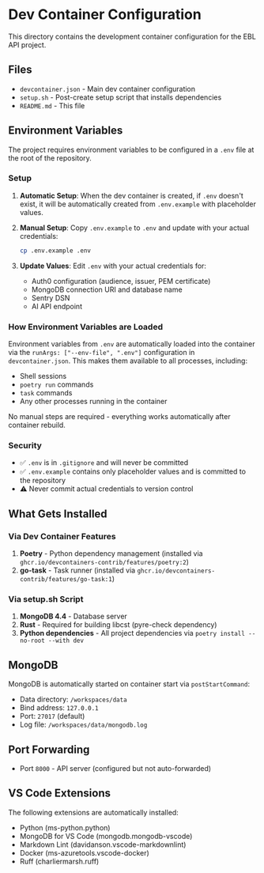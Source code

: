 # Dev Container Configuration

This directory contains the development container configuration for the EBL API project.

## Files

- `devcontainer.json` - Main dev container configuration
- `setup.sh` - Post-create setup script that installs dependencies
- `README.md` - This file

## Environment Variables

The project requires environment variables to be configured in a `.env` file at the root of the repository.

### Setup

1. **Automatic Setup**: When the dev container is created, if `.env` doesn't exist, it will be automatically created from `.env.example` with placeholder values.

2. **Manual Setup**: Copy `.env.example` to `.env` and update with your actual credentials:
   ```bash
   cp .env.example .env
   ```

3. **Update Values**: Edit `.env` with your actual credentials for:
   - Auth0 configuration (audience, issuer, PEM certificate)
   - MongoDB connection URI and database name
   - Sentry DSN
   - AI API endpoint

### How Environment Variables are Loaded

Environment variables from `.env` are automatically loaded into the container via the `runArgs: ["--env-file", ".env"]` configuration in `devcontainer.json`. This makes them available to all processes, including:
- Shell sessions
- `poetry run` commands
- `task` commands
- Any other processes running in the container

No manual steps are required - everything works automatically after container rebuild.

### Security

- ✅ `.env` is in `.gitignore` and will never be committed
- ✅ `.env.example` contains only placeholder values and is committed to the repository
- ⚠️ Never commit actual credentials to version control

## What Gets Installed

### Via Dev Container Features
1. **Poetry** - Python dependency management (installed via `ghcr.io/devcontainers-contrib/features/poetry:2`)
2. **go-task** - Task runner (installed via `ghcr.io/devcontainers-contrib/features/go-task:1`)

### Via setup.sh Script
1. **MongoDB 4.4** - Database server
2. **Rust** - Required for building libcst (pyre-check dependency)
3. **Python dependencies** - All project dependencies via `poetry install --no-root --with dev`

## MongoDB

MongoDB is automatically started on container start via `postStartCommand`:
- Data directory: `/workspaces/data`
- Bind address: `127.0.0.1`
- Port: `27017` (default)
- Log file: `/workspaces/data/mongodb.log`

## Port Forwarding

- Port `8000` - API server (configured but not auto-forwarded)

## VS Code Extensions

The following extensions are automatically installed:
- Python (ms-python.python)
- MongoDB for VS Code (mongodb.mongodb-vscode)
- Markdown Lint (davidanson.vscode-markdownlint)
- Docker (ms-azuretools.vscode-docker)
- Ruff (charliermarsh.ruff)
